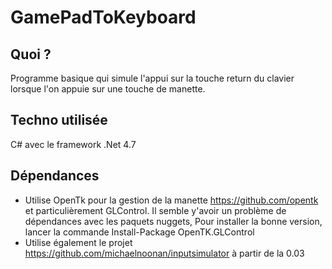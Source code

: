 # GamePadToKeyboard

## Quoi ?
Programme basique qui simule l'appui sur la touche return du clavier lorsque l'on appuie sur une touche de manette.

## Techno utilisée
C# avec le framework .Net 4.7 

## Dépendances
- Utilise OpenTk pour la gestion de la manette https://github.com/opentk  et particulièrement GLControl.
Il semble y'avoir un problème de dépendances avec les paquets nuggets, Pour installer la bonne version, lancer la commande Install-Package OpenTK.GLControl
- Utilise également le projet https://github.com/michaelnoonan/inputsimulator à partir de la 0.03
